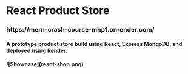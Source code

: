 <h1>React Product Store
<h3>https://mern-crash-course-mhp1.onrender.com/
<h4>A prototype product store build using React, Express MongoDB, and deployed using Render.
<h4>
![Showcase](react-shop.png)
